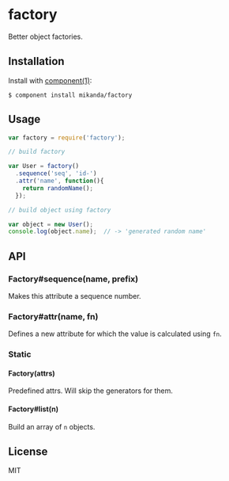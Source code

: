 
# factory

  Better object factories.

## Installation

  Install with [component(1)](http://component.io):

    $ component install mikanda/factory

## Usage

  ```js
  var factory = require('factory');

  // build factory

  var User = factory()
    .sequence('seq', 'id-')
    .attr('name', function(){
      return randomName();
    });

  // build object using factory

  var object = new User();
  console.log(object.name);  // -> 'generated random name'
  ```

## API

### Factory#sequence(name, prefix)

  Makes this attribute a sequence number.

### Factory#attr(name, fn)

  Defines a new attribute for which the value is calculated using
  `fn`.

### Static

#### Factory(attrs)

  Predefined attrs.  Will skip the generators for them.

#### Factory#list(n)

  Build an array of `n` objects.

## License

  MIT
